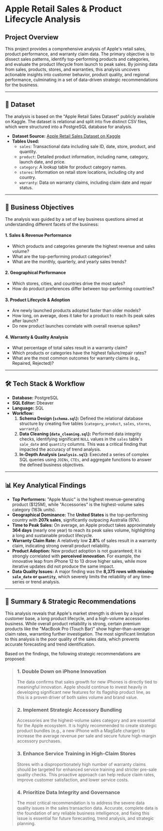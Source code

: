 # Apple Retail Sales & Product Lifecycle Analysis

## Project Overview

This project provides a comprehensive analysis of Apple's retail sales, product performance, and warranty claim data. The primary objective is to dissect sales patterns, identify top-performing products and categories, and evaluate the product lifecycle from launch to peak sales. By joining data from sales, products, stores, and warranties, this analysis uncovers actionable insights into customer behavior, product quality, and regional performance, culminating in a set of data-driven strategic recommendations for the business.

---

## 📂 Dataset

The analysis is based on the "Apple Retail Sales Dataset" publicly available on Kaggle. The dataset is relational and split into five distinct CSV files, which were structured into a PostgreSQL database for analysis.

-   **Dataset Source:** [Apple Retail Sales Dataset on Kaggle](https://www.kaggle.com/datasets/amangarg08/apple-retail-sales-dataset?select=sales.csv)
-   **Tables Used:**
    -   `sales`: Transactional data including sale ID, date, store, product, and quantity.
    -   `product`: Detailed product information, including name, category, launch date, and price.
    -   `category`: A lookup table for product category names.
    -   `stores`: Information on retail store locations, including city and country.
    -   `warranty`: Data on warranty claims, including claim date and repair status.

---

## 🎯 Business Objectives

The analysis was guided by a set of key business questions aimed at understanding different facets of the business:

#### 1. **Sales & Revenue Performance**
-   Which products and categories generate the highest revenue and sales volume?
-   What are the top-performing product categories?
-   What are the monthly, quarterly, and yearly sales trends?

#### 2. **Geographical Performance**
-   Which stores, cities, and countries drive the most sales?
-   How do product preferences differ between top-performing countries?

#### 3. **Product Lifecycle & Adoption**
-   Are newly launched products adopted faster than older models?
-   How long, on average, does it take for a product to reach its peak sales after launch?
-   Do new product launches correlate with overall revenue spikes?

#### 4. **Warranty & Quality Analysis**
-   What percentage of total sales result in a warranty claim?
-   Which products or categories have the highest failure/repair rates?
-   What are the most common outcomes for warranty claims (e.g., Repaired, Rejected)?

---

## 🛠️ Tech Stack & Workflow

-   **Database:** PostgreSQL
-   **SQL Editor:** Dbeaver
-   **Language:** SQL
-   **Workflow:**
    1.  **Schema Design (`schema.sql`):** Defined the relational database structure by creating five tables (`category`, `product`, `sales`, `stores`, `warranty`).
    2.  **Data Cleaning (`data_cleaning.sql`):** Performed data integrity checks, identifying significant `NULL` values in the `sales` table's `sale_date` and `quantity` columns. This was a critical finding that impacted the accuracy of trend analysis.
    3.  **In-Depth Analysis (`analysis.sql`):** Executed a series of complex SQL queries using `JOINs`, `CTEs`, and aggregate functions to answer the defined business objectives.

---

## 📊 Key Analytical Findings

-   **Top Performers:** "Apple Music" is the highest revenue-generating product ($125M), while "Accessories" is the highest-volume sales category (163k units).
-   **Geographical Dominance:** The **United States** is the top-performing country with **207k sales**, significantly outpacing Australia (97k).
-   **Time to Peak Sales:** On average, an Apple product takes approximately **364 days** (nearly one year) to reach its peak sales volume, highlighting a long and sustainable product lifecycle.
-   **Warranty Claim Rate:** A relatively low **2.8%** of sales result in a warranty claim, indicating strong overall product reliability.
-   **Product Adoption:** New product adoption is not guaranteed; it is strongly correlated with **perceived innovation**. For example, the innovative leap from iPhone 12 to 13 drove higher sales, while more iterative updates did not produce the same impact.
-   **Data Quality Issues:** A major finding was the **8,375 rows with missing `sale_date` or `quantity`**, which severely limits the reliability of any time-series or trend analysis.

---

## 📝 Summary & Strategic Recommendations

This analysis reveals that Apple's market strength is driven by a loyal customer base, a long product lifecycle, and a high-volume accessories business. While overall product reliability is strong, certain premium products like the "MacBook Pro (Touch Bar)" show higher-than-average claim rates, warranting further investigation. The most significant limitation to this analysis is the poor quality of the sales data, which prevents accurate forecasting and trend identification.

Based on the findings, the following strategic recommendations are proposed:

> ### **1. Double Down on iPhone Innovation**
> The data confirms that sales growth for new iPhones is directly tied to meaningful innovation. Apple should continue to invest heavily in developing significant new features for its flagship product line, as this is a proven driver of both sales volume and brand value.

> ### **2. Implement Strategic Accessory Bundling**
> Accessories are the highest-volume sales category and are essential for the Apple ecosystem. It is highly recommended to create strategic product bundles (e.g., a new iPhone with a MagSafe charger) to increase the average revenue per sale and secure future high-margin accessory purchases.

> ### **3. Enhance Service Training in High-Claim Stores**
> Stores with a disproportionately high number of warranty claims should be targeted for enhanced service training and stricter pre-sale quality checks. This proactive approach can help reduce claim rates, improve customer satisfaction, and lower service costs.

> ### **4. Prioritize Data Integrity and Governance**
> The most critical recommendation is to address the severe data quality issues in the sales transaction data. Accurate, complete data is the foundation of any reliable business intelligence, and fixing this issue is essential for future forecasting, trend analysis, and strategic planning.
